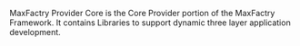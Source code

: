 ﻿MaxFactry Provider Core is the Core Provider portion of the MaxFactry Framework.  It contains Libraries to support dynamic three layer application development.